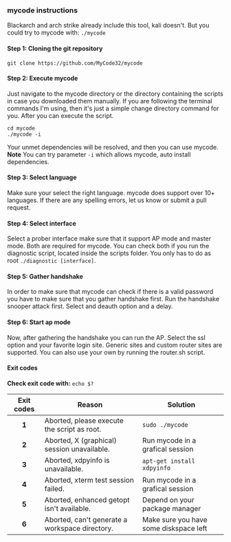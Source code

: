 ### mycode instructions
Blackarch and arch strike already include this tool, kali doesn't. But you could try to mycode with: `./mycode`

#### Step 1: Cloning the git repository
`git clone https://github.com/MyCode32/mycode`

#### Step 2: Execute mycode
Just navigate to the mycode directory or the directory containing the scripts in case you downloaded them manually. If you are following the terminal commands I'm using, then it's just a simple change directory command for you. After you can execute the script.
```
cd mycode
./mycode -i 
```

Your unmet dependencies will be resolved, and then you can use mycode.<br>
**Note** You can try parameter `-i` which allows mycode, auto install dependencies.

#### Step 3: Select language
Make sure your select the right language. mycode does support over 10+ languages. If there are any spelling errors, let us know or submit a pull request. 

#### Step 4: Select interface
Select a prober interface make sure that it support AP mode and master mode. Both are required for mycode. You can check both if you run the diagnostic script, located inside the scripts folder. You only has to do as root `./diagnostic [interface]`.

#### Step 5: Gather handshake
In order to make sure that mycode can check if there is a valid password you have to make sure that you gather handshake first. Run the handshake snooper attack first. Select and deauth option and a delay.

#### Step 6: Start ap mode
Now, after gathering the handshake you can run the AP. Select the ssl option and your favorite login site. Generic sites and custom router sites are supported. You can also use your own by running the router.sh script.

#### Exit codes
**Check exit code with:** `echo $?`

| Exit codes  |  Reason  |  Solution  |
| :--: |---|---|
| **1** |  Aborted, please execute the script as root. |  `sudo ./mycode` |
| **2** |  Aborted, X (graphical) session unavailable. |  Run mycode in a grafical session |
| **3**  | Aborted, xdpyinfo is unavailable.  | ```apt-get install xdpyinfo```   |
| **4** | Aborted, xterm test session failed. | Run mycode in a grafical session |
| **5** | Aborted, enhanced getopt isn't available. | Depend on your package manager |
| **6** | Aborted, can't generate a workspace directory. | Make sure you have some diskspace left |
